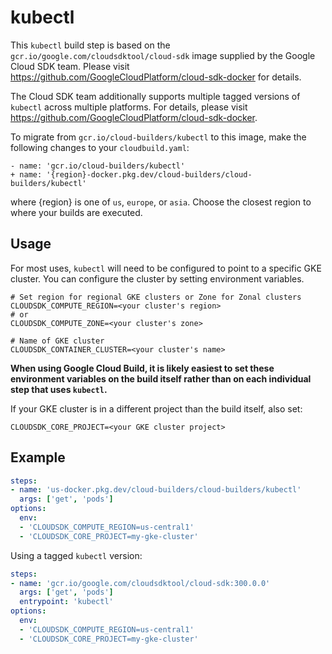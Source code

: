# kubectl

This `kubectl` build step is based on the
`gcr.io/google.com/cloudsdktool/cloud-sdk` image supplied by the Google Cloud
SDK team.  Please visit https://github.com/GoogleCloudPlatform/cloud-sdk-docker
for details.

The Cloud SDK team additionally supports multiple tagged versions of `kubectl`
across multiple platforms. For details, please visit
https://github.com/GoogleCloudPlatform/cloud-sdk-docker.

To migrate from `gcr.io/cloud-builders/kubectl` to this image, make the following
changes to your `cloudbuild.yaml`:

```
- name: 'gcr.io/cloud-builders/kubectl'
+ name: '{region}-docker.pkg.dev/cloud-builders/cloud-builders/kubectl'
```

where {region} is one of `us`, `europe`, or `asia`. Choose the closest region to
where your builds are executed.

## Usage

For most uses, `kubectl` will need to be configured to point to a specific GKE
cluster. You can configure the cluster by setting environment variables.

    # Set region for regional GKE clusters or Zone for Zonal clusters
    CLOUDSDK_COMPUTE_REGION=<your cluster's region>
    # or
    CLOUDSDK_COMPUTE_ZONE=<your cluster's zone>

    # Name of GKE cluster
    CLOUDSDK_CONTAINER_CLUSTER=<your cluster's name>

**When using Google Cloud Build, it is likely easiest to set these environment
variables on the build itself rather than on each individual step that uses
`kubectl`.**

If your GKE cluster is in a different project than the build itself, also set:
```
CLOUDSDK_CORE_PROJECT=<your GKE cluster project>
```

## Example

```yaml
steps:
- name: 'us-docker.pkg.dev/cloud-builders/cloud-builders/kubectl'
  args: ['get', 'pods']
options:
  env:
  - 'CLOUDSDK_COMPUTE_REGION=us-central1'
  - 'CLOUDSDK_CORE_PROJECT=my-gke-cluster'
```

Using a tagged `kubectl` version:
```yaml
steps:
- name: 'gcr.io/google.com/cloudsdktool/cloud-sdk:300.0.0'
  args: ['get', 'pods']
  entrypoint: 'kubectl'
options:
  env:
  - 'CLOUDSDK_COMPUTE_REGION=us-central1'
  - 'CLOUDSDK_CORE_PROJECT=my-gke-cluster'
```
